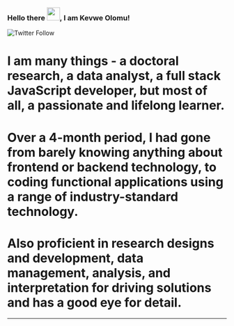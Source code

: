 ### Hello there <img src="https://raw.githubusercontent.com/MartinHeinz/MartinHeinz/master/wave.gif" width="30px">, I am Kevwe Olomu!
![Twitter Follow](https://img.shields.io/twitter/follow/Kevwe_Olomu?style=social)

# I am many things - a doctoral research, a data analyst, a full stack JavaScript developer, but most of all, a passionate and lifelong learner.

# Over a 4-month period, I had gone from barely knowing anything about frontend or backend technology, to coding functional applications using a range of industry-standard technology.

# Also proficient in research designs and development, data management, analysis, and interpretation for driving solutions and has a good eye for detail. 
---
